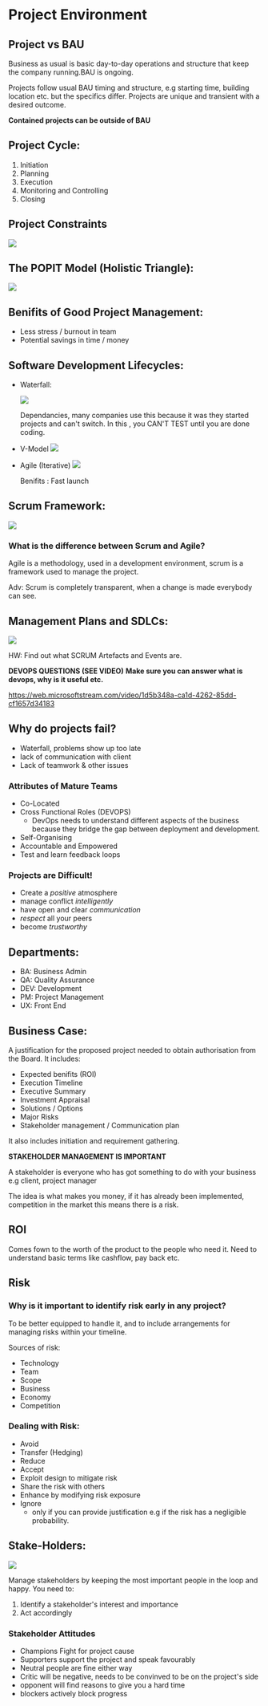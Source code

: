 # __Project Environment__

## Project vs BAU

Business as usual is basic day-to-day operations and structure that keep the company running.BAU is ongoing. 

Projects follow usual BAU timing and structure, e.g starting time, building location etc. but the specifics differ. Projects are unique and transient with a desired outcome. 

__Contained projects can be outside of BAU__

## Project Cycle:

1. Initiation
2. Planning 
3. Execution
4. Monitoring and Controlling 
5. Closing

## Project Constraints

![](https://www.researchgate.net/profile/Muhamad_Saman2/publication/261375200/figure/fig1/AS:213871810879489@1428002421845/The-iron-triangle-of-project-management.png)



## The POPIT Model (Holistic Triangle):
![](https://www.businessbullet.co.uk/wp-content/uploads/2017/10/popit-model-9.png)

## Benifits of Good Project Management:
- Less stress / burnout in team 
- Potential savings in time / money 

## Software Development Lifecycles:
- Waterfall:

    ![](https://www.slideteam.net/media/catalog/product/cache/960x720/b/a/basic_waterfall_model_for_software_development_flat_powerpoint_design_Slide01.jpg)

    Dependancies, many companies use this because it was they started projects and can't switch. In this , you CAN'T TEST until you are done coding. 

- V-Model
    ![](https://www.testbytes.net/wp-content/uploads/2019/05/v-model-in-software-testing.png)
- Agile (Iterative)
    ![](https://study.com/cimages/multimages/16/agile_cycles_v2.png)

    Benifits : Fast launch

## Scrum Framework:

![](https://scrumorg-website-prod.s3.amazonaws.com/drupal/inline-images/2017-05/ScrumFrameworkTest.png)

### What is the difference between Scrum and Agile?
Agile is a methodology, used in a development environment, scrum is a framework used to manage the project. 

Adv: Scrum is completely transparent, when a change is made everybody can see. 


## Management Plans and SDLCs: 

![](https://cdn.discordapp.com/attachments/767793850529087489/768465052688711720/Project-Lifecycle.png)

HW: Find out what SCRUM Artefacts and Events are. 

__DEVOPS QUESTIONS (SEE VIDEO)__
__Make sure you can answer what is devops, why is it useful etc.__

https://web.microsoftstream.com/video/1d5b348a-ca1d-4262-85dd-cf1657d34183 


## Why do projects fail? 
- Waterfall, problems show up too late
- lack of communication with client 
- Lack of teamwork & other issues

### Attributes of Mature Teams
- Co-Located
- Cross Functional Roles (DEVOPS)
    - DevOps needs to understand different aspects of the business because they bridge the gap between deployment and development. 
- Self-Organising
- Accountable and Empowered
- Test and learn feedback loops

### Projects are Difficult! 

- Create a *positive* atmosphere
- manage conflict *intelligently*
- have open and clear *communication*
- *respect* all your peers
- become *trustworthy*


## Departments:

- BA: Business Admin
- QA: Quality Assurance
- DEV: Development
- PM: Project Management
- UX: Front End

## Business Case:
 
 A justification for the proposed project needed to obtain authorisation from the Board. It includes:
 - Expected benifits (ROI)
 - Execution Timeline
 - Executive Summary
 - Investment Appraisal
 - Solutions / Options
 - Major Risks
 - Stakeholder management / Communication plan

 It also includes initiation and requirement gathering. 

 __STAKEHOLDER MANAGEMENT IS IMPORTANT__

 A stakeholder is everyone who has got something to do with your business e.g client, project manager

 The idea is what makes you money, if it has already been implemented, competition in the market this means there is a risk.

 ## ROI 

 Comes fown to the worth of the product to the people who need it. Need to understand basic terms like cashflow, pay back etc. 

 ## Risk 
 
 ### Why is it important to identify risk early in any project?
 
To be better equipped to handle it, and to include arrangements for managing risks within your timeline. 

Sources of risk:
- Technology
- Team
- Scope
- Business
- Economy
- Competition


### Dealing with Risk:
- Avoid 
- Transfer (Hedging)
- Reduce
- Accept
- Exploit design to mitigate risk
- Share the risk with others 
- Enhance by modifying risk exposure
- Ignore
    - only if you can provide justification e.g if the risk has a negligible probability. 


## Stake-Holders: 

![](https://media.discordapp.net/attachments/767793850529087489/768479687977467974/unknown.png)

Manage stakeholders by keeping the most important people in the loop and happy. You need to:
1. Identify a stakeholder's interest and importance 
2. Act accordingly

### Stakeholder Attitudes
- Champions 
    Fight for project cause 
- Supporters
    support the project and speak favourably
- Neutral people
    are fine either way 
- Critic
    will be negative, needs to be convinved to be on the project's side
- opponent
    will find reasons to give you a hard time
- blockers
    actively block progress 


